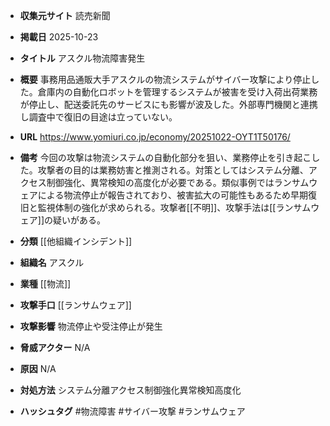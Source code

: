 - **収集元サイト**
読売新聞

- **掲載日**
2025-10-23

- **タイトル**
アスクル物流障害発生

- **概要**
事務用品通販大手アスクルの物流システムがサイバー攻撃により停止した。倉庫内の自動化ロボットを管理するシステムが被害を受け入荷出荷業務が停止し、配送委託先のサービスにも影響が波及した。外部専門機関と連携し調査中で復旧の目途は立っていない。

- **URL**
https://www.yomiuri.co.jp/economy/20251022-OYT1T50176/

- **備考**
今回の攻撃は物流システムの自動化部分を狙い、業務停止を引き起こした。攻撃者の目的は業務妨害と推測される。対策としてはシステム分離、アクセス制御強化、異常検知の高度化が必要である。類似事例ではランサムウェアによる物流停止が報告されており、被害拡大の可能性もあるため早期復旧と監視体制の強化が求められる。攻撃者[[不明]]、攻撃手法は[[ランサムウェア]]の疑いがある。

- **分類**
[[他組織インシデント]]

- **組織名**
アスクル

- **業種**
[[物流]]

- **攻撃手口**
[[ランサムウェア]]

- **攻撃影響**
物流停止や受注停止が発生

- **脅威アクター**
N/A

- **原因**
N/A

- **対処方法**
システム分離アクセス制御強化異常検知高度化

- **ハッシュタグ**
#物流障害 #サイバー攻撃 #ランサムウェア
